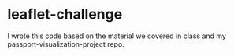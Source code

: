 # leaflet-challenge
I wrote this code based on the material we covered in class and my passport-visualization-project repo.
